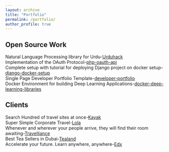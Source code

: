```yaml
---
layout: archive
title: "Portfolio"
permalink: /portfolio/
author_profile: true
---
```


## Open Source Work
Natural Language Processing library for Urdu-[Urduhack](https://github.com/urduhack/urduhack)  
Implementation of the OAuth Protocol-[php-oauth-api](href="https://github.com/akkefa/php-oauth-api)  
Complete setup with tutorial for deploying Django project on docker setup-[django-docker-setup](https://github.com/akkefa/django-docker-setup)  
Single Page Developer Portfolio Template-[developer-portfolio](https://github.com/akkefa/developer-portfolio)  
Docker Environment for building Deep Learning Applications-[docker-deep-learning-libraries](https://github.com/akkefa/docker-deep-learning-libraries)  


## Clients
Search Hundred of travel sites at once-[Kayak](https://www.kayak.com)  
Super Simple Corporate Travel-[Lola](https://www.lola.com/)  
Whenever and wherever your people arrive, they will find their room awaiting-[Travelliance](https://travellianceinc.com)  
Best Tea Sellers in Dubai-[Tealand](http://www.tealand.ae)  
Accelerate your future. Learn anywhere, anywhere-[Edx](https://www.edx.org)

